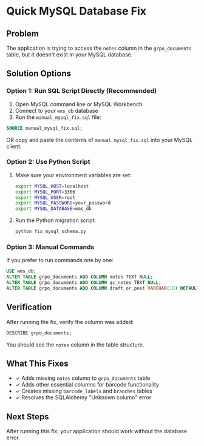 # Quick MySQL Database Fix

## Problem
The application is trying to access the `notes` column in the `grpo_documents` table, but it doesn't exist in your MySQL database.

## Solution Options

### Option 1: Run SQL Script Directly (Recommended)
1. Open MySQL command line or MySQL Workbench
2. Connect to your `wms_db` database
3. Run the `manual_mysql_fix.sql` file:

```sql
SOURCE manual_mysql_fix.sql;
```

OR copy and paste the contents of `manual_mysql_fix.sql` into your MySQL client.

### Option 2: Use Python Script
1. Make sure your environment variables are set:
   ```bash
   export MYSQL_HOST=localhost
   export MYSQL_PORT=3306
   export MYSQL_USER=root
   export MYSQL_PASSWORD=your_password
   export MYSQL_DATABASE=wms_db
   ```

2. Run the Python migration script:
   ```bash
   python fix_mysql_schema.py
   ```

### Option 3: Manual Commands
If you prefer to run commands one by one:

```sql
USE wms_db;
ALTER TABLE grpo_documents ADD COLUMN notes TEXT NULL;
ALTER TABLE grpo_documents ADD COLUMN qc_notes TEXT NULL;
ALTER TABLE grpo_documents ADD COLUMN draft_or_post VARCHAR(10) DEFAULT 'draft';
```

## Verification
After running the fix, verify the column was added:

```sql
DESCRIBE grpo_documents;
```

You should see the `notes` column in the table structure.

## What This Fixes
- ✓ Adds missing `notes` column to `grpo_documents` table
- ✓ Adds other essential columns for barcode functionality
- ✓ Creates missing `barcode_labels` and `branches` tables
- ✓ Resolves the SQLAlchemy "Unknown column" error

## Next Steps
After running this fix, your application should work without the database error.